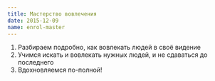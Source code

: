 ```yaml
---
title: Мастерство вовлечения
date: 2015-12-09
name: enrol-master
---
```


1. Разбираем подробно, как вовлекать людей в своё видение
2. Учимся искать и вовлекать нужных людей, и не сдаваться до последнего
3. Вдохновляемся по-полной!
